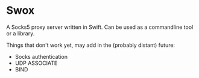 # Swox
A Socks5 proxy server written in Swift. Can be used as a commandline tool or a library.

Things that don't work yet, may add in the (probably distant) future:
- Socks authentication
- UDP ASSOCIATE
- BIND
